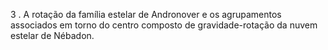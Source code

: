 ﻿3 . A rotação da família estelar de Andronover e os agrupamentos associados em torno do centro composto de gravidade-rotação da nuvem estelar de Nébadon.
